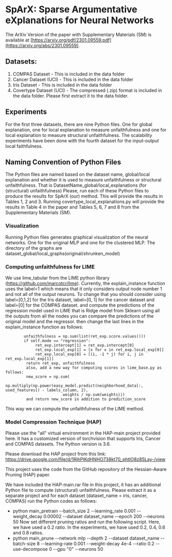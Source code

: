 # SpArX: Sparse Argumentative eXplanations for Neural Networks

The ArXiv Version of the paper with Supplementary Materials (SM) is available at [https://arxiv.org/pdf/2301.09559.pdf](https://arxiv.org/abs/2301.09559).
## Datasets:
1. COMPAS Dataset - This is included in the data folder
2. Cancer Dataset (UCI) - This is included in the data folder
3. Iris Dataset - This is included in the data folder
4. Covertype Dataset (UCI) - The compressed (.zip) format is included in the data folder. Please first extract it to the data folder. 

## Experiments
For the first three datasets, there are nine Python files. One for global explanation, one for local explanation to measure unfaithfulness and one for local explanation to measure structural unfaithfulness. The scalability experiments have been done with the fourth dataset for the input-output local faithfulness. 

## Naming Convention of Python Files
The Python files are named based on the dataset name, global/local explanation and whether it is used to measure unfaithfulness or structural unfaithfulness.
That is DatasetName_global/local_explanations (for (structural) unfaithfulness)
Please, run each of these Python files to produce the results for SpArX (our) method. This will provide the results in Tables 1, 2 and 3. 
Running covertype_local_explanations.py will provide the results in Table 4 in the paper and Tables 5, 6, 7 and 8 from the Supplementary Materials (SM). 

### Visualization
Running Python files generates graphical visualization of the neural networks. One for the original MLP and one for the clustered MLP. 
The directory of the graphs are dataset_global/local_graphs(original/shrunken_model)

 
### Computing unfaithfulness for LIME 
We use lime_tabular from the LIME python library (https://github.com/marcotcr/lime). 
Currently, the explain_instance function uses the label=1 which means that it only considers output node number 1 and not all of the output neurons.
  To change that you should consider using label=[0,1,2] for the Iris dataset, label=[0, 1] for the cancer dataset and label=[0] for the COMPAS dataset. and compute the predictions of the regression model used
            in LIME that is Ridge model from Sklearn using all the outputs from all the nodes you can compare the predictions of the original model and the
            regressor.
            then change the last lines in the explain_instance function as follows:
            
            unfaithfulness = np.sum(list(ret_exp.score.values()))
            if self.mode == "regression":
                 ret_exp.intercept[1] = ret_exp.intercept[0]
                 ret_exp.local_exp[1] = [x for x in ret_exp.local_exp[0]]
                 ret_exp.local_exp[0] = [(i, -1 * j) for i, j in ret_exp.local_exp[1]]
             return ret_exp, unfaithfulness
             also, add a new way for computing scores in lime_base.py as follows:
             new_score = np.sum(
                 np.multiply(np.power(easy_model.predict(neighborhood_data[:, used_features]) - labels_column, 2),
                             weights / np.sum(weights)))
             and return new_score in addition to prediction_score


This way we can compute the unfaithfulness of the LIME method.

### Model Compression Technique (HAP)
Please use the "all" virtual environment in the HAP-main project provided here. 
It has a customized version of torchvision 
that supports Iris, Cancer and COMPAS datasets. The Python version is 3.6. 

Please download the HAP project from this link: https://drive.google.com/file/d/1RjhPlKdHNHO738kt70_phtlO8z85Lay-/view

This project uses the code from the GitHub repository of the Hessian-Aware Pruning (HAP) paper.

We have included the HAP-main.rar file in this project, it has an additional Python file to compute (structural) unfaithfulness. 
Please extract it as a separate project and for each dataset (dataset_name = iris, cancer, COMPAS) run the Python codes as follows:

* python main_pretrain --batch_size 2 --learning_rate 0.001 --weight_decay 0.00002 --dataset dataset_name --epoch 200 --neurons 50
Now set different pruning ratios and run the following script. Here, we have used a 0.2 ratio. In the experiments, we have used 0.2, 0.4, 0.6 and 0.8 ratios. 
* python main_prune --network mlp --depth 2 --dataset dataset_name --batch-size 8 --learning-rate 0.001 --weight-decay 4e-4 --ratio 0.2 --use-decompose 0 --gpu "0" --neurons 50

